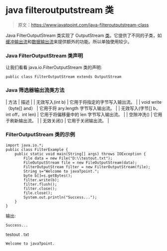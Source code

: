 # java filteroutputstream 类

> 原文：<https://www.javatpoint.com/java-filteroutputstream-class>

Java FilterOutputStream 类实现了 OutputStream [类](object-and-class-in-java)。它提供了不同的子类，如[缓冲输出流](java-bufferedoutputstream-class)和[数据输出流](java-dataoutputstream-class)来提供额外的功能。所以单独使用较少。

### Java FilterOutputStream 类声明

让我们看看 java.io.FilterOutputStream 类的声明:

```
public class FilterOutputStream extends OutputStream

```

### Java 筛选器输出流类方法

| 方法 | 描述 |
| 无效写入(int b) | 它用于将指定的字节写入输出流。 |
| void write（byte[] and） | 它用于将 ary.length 字节写入输出流。 |
| 无效写入(字节[] b，int off，int len) | 它用于将偏移量中的 len 字节写入输出流。 |
| 空隙冲洗() | 它用于刷新输出流。 |
| 无效关闭() | 它用于关闭输出流。 |

### FilterOutputStream 类的示例

```
import java.io.*;
public class FilterExample {
	public static void main(String[] args) throws IOException {
		File data = new File("D:\\testout.txt");
		FileOutputStream file = new FileOutputStream(data);
		FilterOutputStream filter = new FilterOutputStream(file);
		String s="Welcome to javaTpoint.";    
		byte b[]=s.getBytes();    
		filter.write(b);   
		filter.flush();
		filter.close();
		file.close();
		System.out.println("Success...");
	}
}

```

输出:

```
Success...

```

testout . txt

```
Welcome to javaTpoint.

```